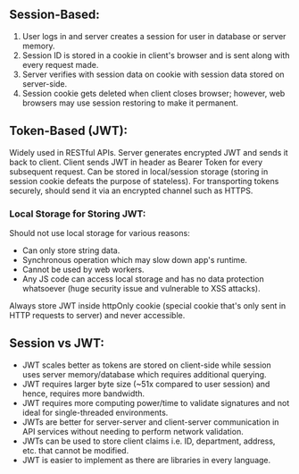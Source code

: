 ## Session-Based:
1. User logs in and server creates a session for user in database or server memory.
2. Session ID is stored in a cookie in client's browser and is sent along with every request made.
3. Server verifies with session data on cookie with session data stored on server-side.
4. Session cookie gets deleted when client closes browser; however, web browsers may use session restoring to make it permanent.

## Token-Based (JWT):
Widely used in RESTful APIs. Server generates encrypted JWT and sends it back to client. Client sends JWT in header as Bearer Token for every subsequent request. Can be stored in local/session storage (storing in session cookie defeats the purpose of stateless). For transporting tokens securely, should send it via an encrypted channel such as HTTPS.

### Local Storage for Storing JWT:
Should not use local storage for various reasons:
- Can only store string data.
- Synchronous operation which may slow down app's runtime.
- Cannot be used by web workers.
- Any JS code can access local storage and has no data protection whatsoever (huge security issue and vulnerable to XSS attacks).

Always store JWT inside httpOnly cookie (special cookie that's only sent in HTTP requests to server) and never accessible.

## Session vs JWT:
- JWT scales better as tokens are stored on client-side while session uses server memory/database which requires additional querying.
- JWT requires larger byte size (~51x compared to user session) and hence, requires more bandwidth.
- JWT requires more computing power/time to validate signatures and not ideal for single-threaded environments.
- JWTs are better for server-server and client-server communication in API services without needing to perform network validation.
- JWTs can be used to store client claims i.e. ID, department, address, etc. that cannot be modified.
- JWT is easier to implement as there are libraries in every language.



